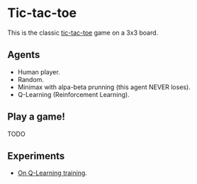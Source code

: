 # Tic-tac-toe

This is the classic [tic-tac-toe](https://en.wikipedia.org/wiki/Tic-tac-toe) game on a 3x3 board.


## Agents
* Human player.
* Random.
* Minimax with alpa-beta prunning (this agent NEVER loses).
* Q-Learning (Reinforcement Learning).


## Play a game!
TODO


## Experiments
* [On Q-Learning training](NB01-rl_tests.ipynb).
